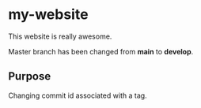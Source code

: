 # my-website

This website is really awesome.

Master branch has been changed from **main** to **develop**.

## Purpose 

Changing commit id associated with a tag.